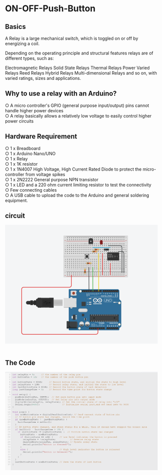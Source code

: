 # ON-OFF-Push-Button

## Basics
A Relay is a large mechanical switch, which is toggled on or off by energizing a coil.

Depending on the operating principle and structural features relays are of different types, such as:

Electromagnetic Relays
Solid State Relays
Thermal Relays
Power Varied Relays
Reed Relays
Hybrid Relays
Multi-dimensional Relays and so on, with varied ratings, sizes and applications.

## Why to use a relay with an Arduino?
○ A micro controller's GPIO (general purpose input/output) pins cannot handle higher power devices<br />
○ A relay basically allows a relatively low voltage to easily control higher power circuits<br />

## Hardware Requirement
○ 1 x Breadboard<br />
○ 1 x Arduino Nano/UNO <br />
○ 1 x Relay<br />
○ 1 x 1K resistor<br />
○ 1 x 1N4007 High Voltage, High Current Rated Diode to protect the micro-controller from voltage spikes<br />
○ 1 x 2N2222 General purpose NPN transistor<br />
○ 1 x LED and a 220 ohm current limiting resistor to test the connectivity<br />
○ Few connecting cables<br />
○ A USB cable to upload the code to the Arduino and general soldering equipment.<br />

## circuit
<img src="images/circuit.png" width="500"><br />
<br />
## The Code
<img src="images/code.png" width="500"><br />


